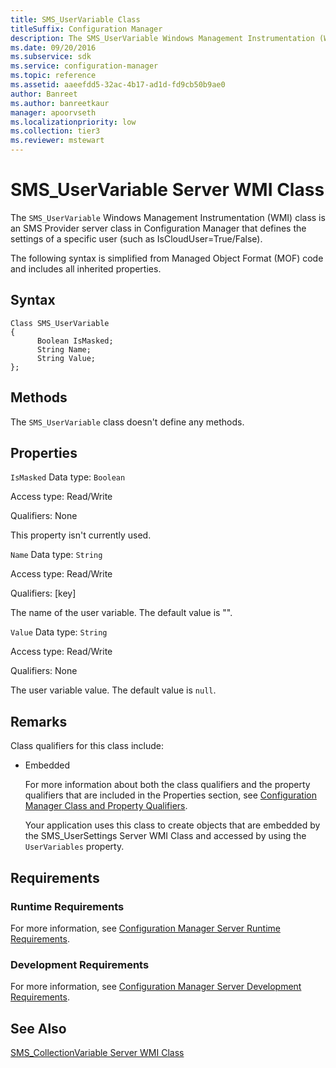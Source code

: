 ```yaml
---
title: SMS_UserVariable Class
titleSuffix: Configuration Manager
description: The SMS_UserVariable Windows Management Instrumentation (WMI) class defines the settings of a specific user.
ms.date: 09/20/2016
ms.subservice: sdk
ms.service: configuration-manager
ms.topic: reference
ms.assetid: aaeefdd5-32ac-4b17-ad1d-fd9cb50b9ae0
author: Banreet
ms.author: banreetkaur
manager: apoorvseth
ms.localizationpriority: low
ms.collection: tier3
ms.reviewer: mstewart
---
```

# SMS_UserVariable Server WMI Class
The `SMS_UserVariable` Windows Management Instrumentation (WMI) class is an SMS Provider server class in Configuration Manager that defines the settings of a specific user (such as IsCloudUser=True/False).

 The following syntax is simplified from Managed Object Format (MOF) code and includes all inherited properties.

## Syntax

```
Class SMS_UserVariable
{
      Boolean IsMasked;
      String Name;
      String Value;
};
```

## Methods
 The `SMS_UserVariable` class doesn't define any methods.

## Properties
 `IsMasked`
 Data type: `Boolean`

 Access type: Read/Write

 Qualifiers: None

 This property isn't currently used.

 `Name`
 Data type: `String`

 Access type: Read/Write

 Qualifiers: [key]

 The name of the user variable. The default value is "".

 `Value`
 Data type: `String`

 Access type: Read/Write

 Qualifiers: None

 The user variable value. The default value is `null`.

## Remarks
 Class qualifiers for this class include:

- Embedded

  For more information about both the class qualifiers and the property qualifiers that are included in the Properties section, see [Configuration Manager Class and Property Qualifiers](../../../develop/reference/misc/class-and-property-qualifiers.md).

  Your application uses this class to create objects that are embedded by the SMS_UserSettings Server WMI Class and accessed by using the `UserVariables` property.

## Requirements

### Runtime Requirements
 For more information, see [Configuration Manager Server Runtime Requirements](../../../develop/core/reqs/server-runtime-requirements.md).

### Development Requirements
 For more information, see [Configuration Manager Server Development Requirements](../../../develop/core/reqs/server-development-requirements.md).

## See Also
 [SMS_CollectionVariable Server WMI Class](../../../develop/reference/osd/sms_collectionvariable-server-wmi-class.md)
